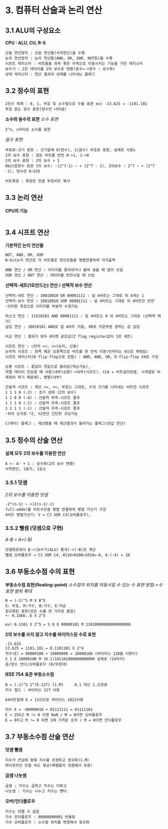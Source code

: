 # 3. 컴퓨터 산술과 논리 연산
## 3.1 ALU의 구성요소
**CPU : ALU, CU, R-S**
```
산술 연산장치 : 산술 연산들(사칙연산)을 수행
논리 연산장치 : 논리 연산들(AND, OR, XOR, NOT등)을 수행
시프트 레지스터 : 비트들을 좌측 혹은 우측으로 이동시키는 기능을 가진 레지스터
보수기 : 2진 데이터를 2의 보수로 변환(음수<->양수 : 보수화)
상태 레지스터 : 연산 결과의 상태를 나타내는 플래그
```

## 3.2 정수의 표현
```
2진수 체계 : 0, 1, 부호 및 소수점으로 수를 표현 ex) -13.625 = -1101.101
부호 없는 정수 표현(양수만 나타냄)
```
**소수와 음수의 표현**
*소수 표현*
```
2^n, n자리로 소수를 표현
```
*음수 표현*
```
부호화-크기 표현 : 크기앞에 0(양수), 1(음수) 부호로 표현, 실제로 사용x
1의 보수 표현 : 모든 비트를 반전 0->1, 1->0
2의 보수 표현 : 1의 보수 + 1
8bit음양수 표현 1의 보수: -(2^7-1) ~ + (2^7 - 1), 2의보수 : 2^7 ~ + (2^7 -1), 양수만 0~255

비트확장 : 확장된 만큼 부호비트 복사
```

## 3.3 논리 연산
**CPU의 기능**
```
```

## 3.4 시프트 연산
**기본적인 논리 연산들**
```
NOT, AND, OR, XOR
N-bit논리 연산은 각 비트별로 연산모듈을 병렬연결하여 각각출력
```

```
AND 연산 / OR 연산 : 이미지를 잘라내거나 붙여 넣을 때 많이 쓰임
XOR 연산 / NOT 연산 : 데이터를 반전시킬 때 쓰임
```

**선택적-세트(1로만드는) 연산 / 선택적 보수 연산**
```
선택적-세트 연산 : 10010010 OR 00001111 : 앞 4비트는 그대로 뒤 4개는 1
선택적-보수 연산 : 10010010 XOR 00001111 : 앞 4비트는 그대로 뒤 4비트만 반전
-이러한 특징으로 이미지를 부분적 수정가능

마스크 연산 : 11010101 AND 00001111 : 앞 4비트는 0 뒤 4비트는 그대로 (선택적 제거)
삽입 연산 : 10010101 AND로 앞 4비트 지움, OR로 지운부분 원하는 값 삽입

비교 연산 : 결과가 모두 0이면 같은값(Z flag register값이 1로 세트)
```

```
시프트 연산 : c언어 <<, >>(논리, 산술)
논리적 시프트 : 왼쪽 혹은 오른쪽으로 비트를 한 칸씩 이동(빈자리는 0으로 채워짐)
시프트 레지스터(D flip-flop으로 만듬) : AND, AND, OR, D-flip-flop X4로 구성

순환 시프트 : 끝값이 첫값으로 들어감(역순가능), 
직렬 데이터 전송할 때 사용(내부(순환)->외부(시프트), CLK = 비트길이만큼, 시계열로 바꿔줘야 하기 때문에), 병렬(내부)
```

```
산술적 시프트 : 계산 <<, >>, 부호는 그대로, 수의 크기를 나타내는 비트만 시프트
1 1 1 0 (-2) : 초기 상태 (2의 보수)
1 1 0 0 (-4) : 산술적 좌측-시프트 결과
1 1 1 0 (-2) : 산술적 우측-시프트 결과
1 1 1 1 (-1) : 산술적 우측-시프트 결과
-위의 논리로 *2, %2연산 간단한 코딩가능
```

```
C(캐리) 플래그 : 계산했을 때 계산결과가 들어가는 플래그(큰값 연산)
```

## 3.5 정수의 산술 연산
**실제 모두 2의 보수를 이용한 연산**
```
A <- A' + 1 : 보수화(2의 보수 변환)
사칙연산, 1증가, 1감소
```
### 3.5.1 덧셈
*2의 보수를 이용한 덧셈*
```
-2^(n-1) ~ +(2(n-1)-1)
full-adder를 비트수만큼 병렬 연결하여 병렬 가산기 구성 
4비트 병렬가산기: V = C3 XOR C4(오버플로우), 
```

### 3.5.2 뺄셈 (덧셈으로 구현)
*A-B = A+(-B)*
```
덧셈회로에서 B->(보수기(ALU) 통과)->(-B)로 계산
뺄셈 오버플로우 = C3 XOR C4, 0110+0100=1010=-6, 6-(-4) = 10
```

## 3.6 부동소수점 수의 표현
**부동소수점 표현(floating-point)**
*소수점의 위치를 이동시킬 수 있는 수 표현 방법->수 표현 범위 확대*
```
N = (-1)^S M X B^E
S: 부호, M:가수, B:기수, E:지순
정규화된 표현(모든 수를 한 가지로 통일)
+- 0.1bbb..b X 2^E

ex) 0.1101 X 2^5 = S 0 E 00000101 M 11010000000000000000
```

**2의 보수를 쓰지 않고 지수를 바이어스된 수로 표현**
```
-13.625
13.625 = 1101.101 = 0.1101101 X 2^4
지수(E) = 00000100 + 10000000 = 10000100 (바이어스 128을 더한다)
S 1 E 10000100 M (0.1)101101000000000000 실제로 (24자리)
음/양수 언더/오버플로우 (0/무한대)
```

**IEEE 754 표준 부동소수점**
```
N = (-1)^S 2^(E-127) (1.M)     0.1 대신 1.으로씀
지수 필드 : 바이어스 127 사용

64비트일때 E = 11이므로 바이어스 1023사용
```

```
지수 E = -00000010 + 01111111 = 01111101
E = 255고 M != 0 이면 NaN / M = 0이면 오버플로우
E = 0이고 M != 0 이면 1에 가까운 숫자 / M = 0이면 언더플로우
```

## 3.7 부동소수점 산술 연산
**덧셈 뺄셈**
```
지수가 큰값에 맞춰 지수를 조정하고 정규화(1.M)
파이프라인 만큼 속도 향상(배열들의 덧셈에서 유용)
```

**곱셈 나눗셈**
```
곱셈 : 가수는 곱하고 지수는 더하고
나눗셈 : 가수는 나누고 지수는 뺀다.
```

**오버/언더플로우**
```
지수는 어쩔 수 없음
가수 언더플로우 : 00000000001 반올림
가수 오버플로우 : 소수점 위치를 변경해서 정규화
```
